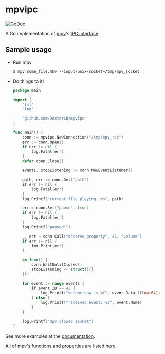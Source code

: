 # mpvipc
[![GoDoc](https://godoc.org/github.com/DexterLB/mpvipc?status.svg)](http://godoc.org/github.com/DexterLB/mpvipc)

A Go implementation of [mpv](http://mpv.io)'s [IPC interface](https://mpv.io/manual/master/#json-ipc)

## Sample usage

* Run mpv

    ```
    $ mpv some_file.mkv --input-unix-socket=/tmp/mpv_socket
    ```

* Do things to it!
    
    ```go
    package main

    import (
        "fmt"
        "log"

        "github.com/DexterLB/mpvipc"
    )

    func main() {
        conn := mpvipc.NewConnection("/tmp/mpv_rpc")
        err := conn.Open()
        if err != nil {
            log.Fatal(err)
        }
        defer conn.Close()

        events, stopListening := conn.NewEventListener()

        path, err := conn.Get("path")
        if err != nil {
            log.Fatal(err)
        }
        log.Printf("current file playing: %s", path)

        err = conn.Set("pause", true)
        if err != nil {
            log.Fatal(err)
        }
        log.Printf("paused!")

        _, err = conn.Call("observe_property", 42, "volume")
        if err != nil {
            fmt.Print(err)
        }

        go func() {
            conn.WaitUntilClosed()
            stopListening <- struct{}{}
        }()

        for event := range events {
            if event.ID == 42 {
                log.Printf("volume now is %f", event.Data.(float64))
            } else {
                log.Printf("received event: %s", event.Name)
            }
        }

        log.Printf("mpv closed socket")
    }
    ```

See more examples at the [documentation](http://godoc.org/github.com/DexterLB/mpvipc).

All of mpv's functions and properties are listed [here](https://mpv.io/manual/master/#json-ipc).
